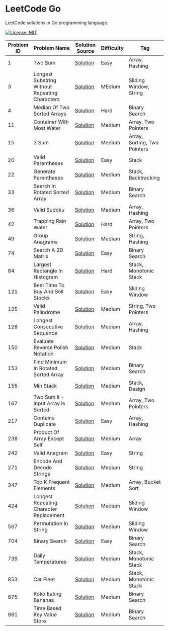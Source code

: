# LeetCode Go

LeetCode solutions in Go programming language.

[![License: MIT](https://img.shields.io/badge/License-MIT-yellow.svg)](https://github.com/anirudhology/leetcode-go/blob/main/LICENSE)

| Problem ID | Problem Name                                   | Solution Source                                                                       | Difficulty | Tag                          |
| ---------- | ---------------------------------------------- | ------------------------------------------------------------------------------------- | ---------- | ---------------------------- |
| 1          | Two Sum                                        | [Solution](problems/array/two_sum.go)                                                 | Easy       | Array, Hashing               |
| 3          | Longest Substring Without Repeating Characters | [Solution](problems/sliding_window/longest_substring_without_repeating_characters.go) | MEdium     | Sliding Window, String       |
| 4          | Median Of Two Sorted Arrays                    | [Solution](problems/binary_search/median_of_two_sorted_arrays.go)                     | Hard       | Binary Search                |
| 11         | Container With Most Water                      | [Solution](problems/array/container_with_most_water.go)                               | Medium     | Array, Two Pointers          |
| 15         | 3 Sum                                          | [Solution](problems/array/three_sum.go)                                               | Medium     | Array, Sorting, Two Pointers |
| 20         | Valid Parentheses                              | [Solution](problems/stack/valid_parentheses.go)                                       | Easy       | Stack                        |
| 22         | Generate Parentheses                           | [Solution](problems/stack/generate_parentheses.go)                                    | Medium     | Stack, Backtracking          |
| 33         | Search In Rotated Sorted Array                 | [Solution](problems/binary_search/search_in_rotated_sorted_array.go)                  | Medium     | Binary Search                |
| 36         | Valid Sudoku                                   | [Solution](problems/array/valid_sudoku.go)                                            | Medium     | Array, Hashing               |
| 42         | Trapping Rain Water                            | [Solution](problems/array/trapping_rain_water.go)                                     | Hard       | Array, Two Pointers          |
| 49         | Group Anagrams                                 | [Solution](problems/strings/group_anagrams.go)                                        | Medium     | String, Hashing              |
| 74         | Search A 2D Matrix                             | [Solution](problems/binary_search/search_a_2d_matrix.go)                              | Easy       | Binary Search                |
| 84         | Largest Rectangle In Histogram                 | [Solution](problems/stack/largest_rectangle_in_histogram.go)                          | Hard       | Stack, Monotonic Stack       |
| 121        | Best Time To Buy And Sell Stocks               | [Solution](problems/sliding_window/best_time_to_buy_and_sell_stocks.go)               | Easy       | Sliding Window               |
| 125        | Valid Palindrome                               | [Solution](problems/strings/valid_palindrome.go)                                      | Medium     | String, Two Pointers         |
| 128        | Longest Consecutive Sequence                   | [Solution](problems/array/longest_consecutive_sequence.go)                            | Medium     | Array, Hashing               |
| 150        | Evaluate Reverse Polish Notation               | [Solution](problems/stack/evaluate_reverse_polish_notation.go)                        | Medium     | Stack                        |
| 153        | Find Minimum In Rotated Sorted Array           | [Solution](problems/binary_search/find_minimum_in_rotated_sorted_array.go)            | Medium     | Binary Search                |
| 155        | Min Stack                                      | [Solution](problems/stack/min_stack.go)                                               | Medium     | Stack, Design                |
| 167        | Two Sum II - Input Array Is Sorted             | [Solution](problems/array/two_sum_ii_input_array_is_sorted.go)                        | Medium     | Array, Two Pointers          |
| 217        | Contains Duplicate                             | [Solution](problems/array/contains_duplicate.go)                                      | Easy       | Array, Hashing               |
| 238        | Product Of Array Except Self                   | [Solution](problems/array/product_of_array_except_self.go)                            | Medium     | Array                        |
| 242        | Valid Anagram                                  | [Solution](problems/strings/valid_anagram.go)                                         | Easy       | String                       |
| 271        | Encode And Decode Strings                      | [Solution](problems/strings/encode_and_decode_strings.go)                             | Medium     | String                       |
| 347        | Top K Frequent Elements                        | [Solution](problems/array/top_k_frequent_elements.go)                                 | Medium     | Array, Bucket Sort           |
| 424        | Longest Repeating Character Replacement        | [Solution](problems/sliding_window/longest_repeating_character_replacement.go)        | Medium     | Sliding Window               |
| 567        | Permutation In String                          | [Solution](problems/sliding_window/permutation_in_string.go)                          | Medium     | Sliding Window               |
| 704        | Binary Search                                  | [Solution](problems/binary_search/binary_search.go)                                   | Easy       | Binary Search                |
| 739        | Daily Temperatures                             | [Solution](problems/stack/daily_temperatures.go)                                      | Medium     | Stack, Monotonic Stack       |
| 853        | Car Fleet                                      | [Solution](problems/stack/car_fleet.go)                                               | Medium     | Stack, Monotonic Stack       |
| 875        | Koko Eating Bananas                            | [Solution](problems/binary_search/koko_eating_bananas.go)                             | Medium     | Binary Search                |
| 981        | Time Based Key Value Store                     | [Solution](problems/binary_search/time_based_key_value_store.go)                      | Medium     | Binary Search                |